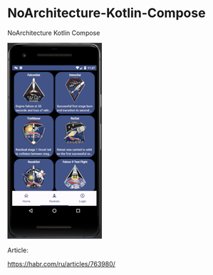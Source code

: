 # NoArchitecture-Kotlin-Compose
NoArchitecture Kotlin Compose



![Cards](https://raw.githubusercontent.com/app-z/NoArchitecture-Kotlin-Compose/ktorfit/img/screen_main_440.png)


Article:

https://habr.com/ru/articles/763980/

                    
